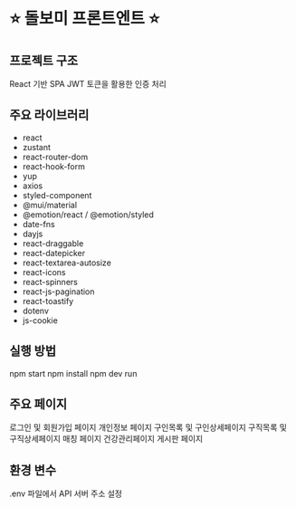 # ⭐️ 돌보미 프론트엔트 ⭐️

## 프로젝트 구조
React 기반 SPA
JWT 토큰을 활용한 인증 처리

## 주요 라이브러리
- react
- zustant
- react-router-dom
- react-hook-form
- yup
- axios
- styled-component
- @mui/material
- @emotion/react / @emotion/styled
- date-fns
- dayjs
- react-draggable
- react-datepicker
- react-textarea-autosize
- react-icons
- react-spinners
- react-js-pagination
- react-toastify
- dotenv
- js-cookie

## 실행 방법
npm start
npm install
npm dev run

## 주요 페이지
로그인 및 회원가입 페이지
개인정보 페이지
구인목록 및 구인상세페이지
구직목록 및 구직상세페이지
매칭 페이지
건강관리페이지
게시판 페이지

## 환경 변수
.env 파일에서 API 서버 주소 설정

